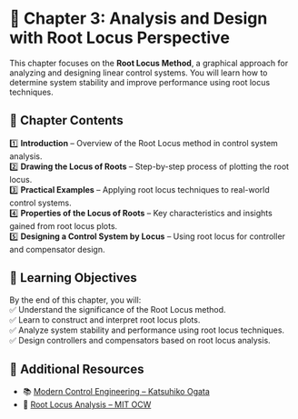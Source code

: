 # 📘 Chapter 3: Analysis and Design with Root Locus Perspective  

This chapter focuses on the **Root Locus Method**, a graphical approach for analyzing and designing linear control systems. You will learn how to determine system stability and improve performance using root locus techniques.  

## 📑 Chapter Contents  
1️⃣ **Introduction** – Overview of the Root Locus method in control system analysis.  
2️⃣ **Drawing the Locus of Roots** – Step-by-step process of plotting the root locus.  
3️⃣ **Practical Examples** – Applying root locus techniques to real-world control systems.  
4️⃣ **Properties of the Locus of Roots** – Key characteristics and insights gained from root locus plots.  
5️⃣ **Designing a Control System by Locus** – Using root locus for controller and compensator design.  

## 🎯 Learning Objectives  
By the end of this chapter, you will:  
✅ Understand the significance of the Root Locus method.  
✅ Learn to construct and interpret root locus plots.  
✅ Analyze system stability and performance using root locus techniques.  
✅ Design controllers and compensators based on root locus analysis.  

## 📖 Additional Resources  
- 📚 [Modern Control Engineering – Katsuhiko Ogata](https://example.com)  
- 🎥 [Root Locus Analysis – MIT OCW](https://ocw.mit.edu/courses/electrical-engineering-and-computer-science/6-302-feedback-systems-spring-2007/)  
